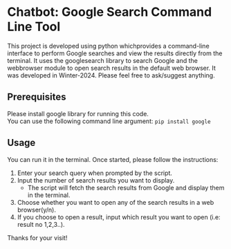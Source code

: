 # Chatbot: Google Search Command Line Tool
This project is developed using python whichprovides a command-line interface to perform Google searches and view the results directly from the terminal. It uses the googlesearch library to  search Google and the webbrowser module to open search results in the default web browser. It was developed in Winter-2024. Please feel free to ask/suggest anything.

## Prerequisites
Please install google library for running this code. <br/>
You can use the following command line argument: `pip install google`

## Usage
You can run it in the terminal. Once started, please follow the instructions:
1. Enter your search query when prompted by the script.
2. Input the number of search results you want to display.
     * The script will fetch the search results from Google and display them in the terminal.
3. Choose whether you want to open any of the search results in a web browser(y/n).
4. If you choose to open a result, input which result you want to open (i.e: result no 1,2,3..).


Thanks for your visit!
